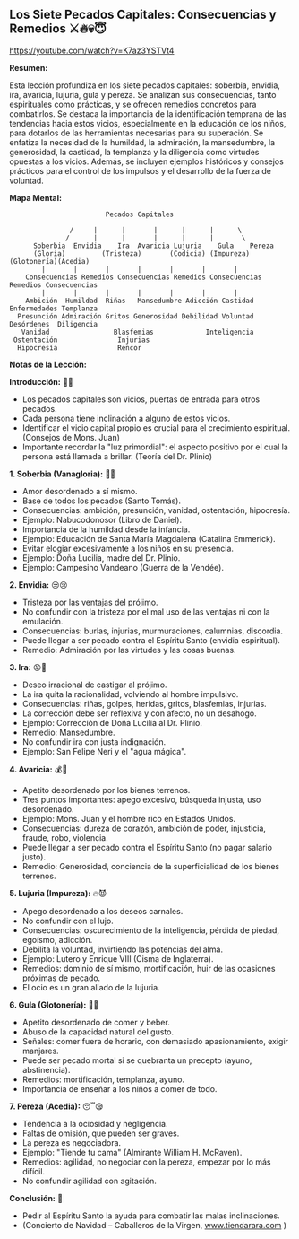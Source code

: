 ## Los Siete Pecados Capitales: Consecuencias y Remedios ⚔️🔥💀😇

https://youtube.com/watch?v=K7az3YSTVt4


**Resumen:**

Esta lección profundiza en los siete pecados capitales: soberbia, envidia, ira, avaricia, lujuria, gula y pereza. Se analizan sus consecuencias, tanto espirituales como prácticas, y se ofrecen remedios concretos para combatirlos.  Se destaca la importancia de la identificación temprana de las tendencias hacia estos vicios, especialmente en la educación de los niños, para dotarlos de las herramientas necesarias para su superación. Se enfatiza la necesidad de la humildad, la admiración, la mansedumbre, la generosidad, la castidad, la templanza y la diligencia como virtudes opuestas a los vicios. Además, se incluyen ejemplos históricos y consejos prácticos para el control de los impulsos y el desarrollo de la fuerza de voluntad.

**Mapa Mental:**

```
                        Pecados Capitales

               /     |      |       |      |      |      \
              /      |      |       |      |      |       \
      Soberbia  Envidia    Ira  Avaricia Lujuria    Gula    Pereza
      (Gloria)         (Tristeza)       (Codicia) (Impureza)(Glotonería)(Acedia)
        |       |       |       |       |       |       |
    Consecuencias Remedios Consecuencias Remedios Consecuencias Remedios Consecuencias
        |       |       |       |       |       |       |
    Ambición  Humildad  Riñas   Mansedumbre Adicción Castidad  Enfermedades Templanza
  Presunción Admiración Gritos Generosidad Debilidad Voluntad Desórdenes  Diligencia
   Vanidad                Blasfemias             Inteligencia
 Ostentación               Injurias
  Hipocresía               Rencor

```

**Notas de la Lección:**

**Introducción:** 👋😇

* Los pecados capitales son vicios, puertas de entrada para otros pecados.
* Cada persona tiene inclinación a alguno de estos vicios.
* Identificar el vicio capital propio es crucial para el crecimiento espiritual. (Consejos de Mons. Juan)
* Importante recordar la "luz primordial":  el aspecto positivo por el cual la persona está llamada a brillar. (Teoría del Dr. Plinio)


**1. Soberbia (Vanagloria):**  👑😤

* Amor desordenado a sí mismo.
* Base de todos los pecados (Santo Tomás).
* Consecuencias: ambición, presunción, vanidad, ostentación, hipocresía.
* Ejemplo: Nabucodonosor (Libro de Daniel).
* Importancia de la humildad desde la infancia. 
* Ejemplo: Educación de Santa María Magdalena (Catalina Emmerick).
* Evitar elogiar excesivamente a los niños en su presencia.
* Ejemplo: Doña Lucilia, madre del Dr. Plinio.
* Ejemplo: Campesino Vandeano (Guerra de la Vendée).

**2. Envidia:** 😒😢

* Tristeza por las ventajas del prójimo.
* No confundir con la tristeza por el mal uso de las ventajas ni con la emulación.
* Consecuencias: burlas, injurias, murmuraciones, calumnias, discordia.
* Puede llegar a ser pecado contra el Espíritu Santo (envidia espiritual).
* Remedio: Admiración por las virtudes y las cosas buenas.


**3. Ira:** 😡💢

* Deseo irracional de castigar al prójimo.
* La ira quita la racionalidad, volviendo al hombre impulsivo.
* Consecuencias: riñas, golpes, heridas, gritos, blasfemias, injurias.
* La corrección debe ser reflexiva y con afecto, no un desahogo.
* Ejemplo: Corrección de Doña Lucilia al Dr. Plinio.
* Remedio: Mansedumbre.
* No confundir ira con justa indignación.
* Ejemplo: San Felipe Neri y el "agua mágica".


**4. Avaricia:** 💰💸

* Apetito desordenado por los bienes terrenos.
* Tres puntos importantes: apego excesivo, búsqueda injusta, uso desordenado.
* Ejemplo: Mons. Juan y el hombre rico en Estados Unidos.
* Consecuencias: dureza de corazón, ambición de poder, injusticia, fraude, robo, violencia.
* Puede llegar a ser pecado contra el Espíritu Santo (no pagar salario justo).
* Remedio: Generosidad, conciencia de la superficialidad de los bienes terrenos.


**5. Lujuria (Impureza):** 🔥😈

* Apego desordenado a los deseos carnales.
* No confundir con el lujo.
* Consecuencias: oscurecimiento de la inteligencia, pérdida de piedad, egoísmo, adicción.
* Debilita la voluntad, invirtiendo las potencias del alma.
* Ejemplo: Lutero y Enrique VIII (Cisma de Inglaterra).
* Remedios: dominio de sí mismo, mortificación, huir de las ocasiones próximas de pecado.
* El ocio es un gran aliado de la lujuria.


**6. Gula (Glotonería):** 🍔🍩

* Apetito desordenado de comer y beber.
* Abuso de la capacidad natural del gusto.
* Señales: comer fuera de horario, con demasiado apasionamiento, exigir manjares.
* Puede ser pecado mortal si se quebranta un precepto (ayuno, abstinencia).
* Remedios: mortificación, templanza, ayuno.
* Importancia de enseñar a los niños a comer de todo.


**7. Pereza (Acedia):** 😴😪

* Tendencia a la ociosidad y negligencia.
* Faltas de omisión, que pueden ser graves.
* La pereza es negociadora.
* Ejemplo: "Tiende tu cama" (Almirante William H. McRaven).
* Remedios: agilidad, no negociar con la pereza, empezar por lo más difícil.
* No confundir agilidad con agitación.


**Conclusión:** 🙏

*  Pedir al Espíritu Santo la ayuda para combatir las malas inclinaciones. 
*  (Concierto de Navidad – Caballeros de la Virgen,  www.tiendarara.com )
